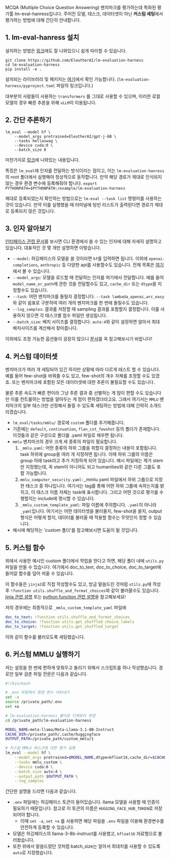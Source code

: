 MCQA (Multiple Choice Question Answering) 벤치마크를 평가하는데 특화된 평가툴 lm-eval-hanress입니다.
주어진 모델, 태스크, 데이터셋이 아닌 **커스텀 세팅**에서 평가하는 방법에 대해 간단히 안내합니다.

## 1. lm-eval-hanress 설치
설치하는 방법은 [링크](https://github.com/EleutherAI/lm-evaluation-harness/tree/main)에도 잘 나와있으니 쉽게 따라할 수 있습니다.

```
git clone https://github.com/EleutherAI/lm-evaluation-harness
cd lm-evaluation-harness
pip install -e .
```

설치되는 라이브러리 및 패키지는 [여기](https://github.com/EleutherAI/lm-evaluation-harness/blob/main/pyproject.toml)에서 확인 가능합니다.
(`lm-evaluation-harness/pyproject.toml` 파일의 링크입니다.)

대부분의 사람들이 사용하는 `transformers` 를 그대로 사용할 수 있으며, 이러한 로컬 모델의 경우 빠른 추론을 위해 `vLLM`이 이용됩니다.


## 2. 간단 추론하기

```
lm_eval --model hf \
    --model_args pretrained=EleutherAI/gpt-j-6B \
    --tasks hellaswag \
    --device cuda:0 \
    --batch_size 8
```
마찬가지로 [링크](https://github.com/EleutherAI/lm-evaluation-harness/tree/main)에 나와있는 내용입니다.

특징은 `lm_eval`에 인자를 전달하는 방식이라는 점이고, 이는 `lm-evaluation-hanress`의 root 폴더에서 실행해야 정상적으로 동작합니다.
만약 해당 경로가 제대로 인식되지 않는 경우 환경 변수에 등록해줘야 합니다.
`export PYTHONPATH=$PYTHONPATH:/example/lm-evaluation-harness`

제대로 등록되었는지 확인하는 방법으로는 `lm-eval --task list` 명령어를 사용하는 것이 있습니다.
만약 이를 실행했을 때 터미널에 텅빈 리스트가 출력된다면 경로가 제대로 등록되지 않은 것입니다.

## 3. 인자 알아보기
[인터페이스 관련 문서](https://github.com/EleutherAI/lm-evaluation-harness/blob/main/docs/interface.md)를 보시면 CLI 환경에서 쓸 수 있는 인자에 대해 자세히 설명하고 있습니다.
대표적인 것 몇 개만 설명하면 이렇습니다.

- `--model`: 허깅페이스의 모델을 쓸 것이라면 `hf`를 입력하면 됩니다. 이외에 `openai-completions`, `anthropic` 등 다양한 api를 사용할수도 있습니다. 전체 목록은 [여기](https://github.com/EleutherAI/lm-evaluation-harness/tree/main#model-apis-and-inference-servers)에서 볼 수 있습니다.
- `--model_args`: 모델을 로드할 때 전달하는 인자를 여기에서 전달합니다. 예를 들어 `model_name_or_path`에 관한 것을 전달할수도 있고, `cache_dir` 또는 `dtype`을 지정할수도 있습니다.
- `--task`: 어떤 벤치마크를 돌릴지 결정합니다. `--task lambada_openai,arc_easy`와 같이 쉼표로 구분하여 여러 개의 벤치마크를 한 번에 돌릴수도 있습니다.
- `--log_samples`: 결과를 저장할 때 sampling 결과를 포함할지 결정합니다. 이를 사용하지 않으면 각 태스크별 점수 파일만 생성됩니다.
- `--batch_size`: 배치 사이즈를 결정합니다. `auto:4`와 같이 설정하면 알아서 최대 배치사이즈를 계산해서 찾아줍니다.

이외에도 조정 가능한 옵션들이 굉장히 많으니 [문서](https://github.com/EleutherAI/lm-evaluation-harness/blob/main/docs/interface.md)를 꼭 참고해보시기 바랍니다!


## 4. 커스텀 데이터셋
벤치마크가 여러 개 세팅되어 있긴 하지만 상황에 따라 다르게 테스트 할 수 있습니다.
예를 들어 few-shot을 바꿔줄 수도 있고, few-shot의 개수 자체를 조정할 수도 있겠죠.
또는 벤치마크에 포함된 모든 데이터셋에 대한 추론이 불필요할 수도 있습니다.

물론 추론 속도가 빠른 편이라 그냥 추론 결과 중 선별하는 게 맘이 편할 수도 있습니다만 이를 컨트롤하는 방법을 알아두는 게 맘이 편하겠더라고요.
그래서 여기서는 `MMLU` 벤치마크의 일부 태스크만 선정해서 돌릴 수 있도록 세팅하는 방법에 대해 간략히 소개드리겠습니다.

- `lm_eval/tasks/mmlu/` 경로에 `custom` 폴더를 추가해줍니다.
- 기존에는 `default`, `continuation`, `flan_cot_fewshot` 등의 폴더가 존재합니다. 이것들과 같은 구성으로 폴더를 .yaml 파일로 채우면 됩니다.
- `mmlu` 벤치마크의 경우 크게 세 종류의 파일이 필요합니다.
    1. `_mmlu.yaml`: 어떤 종류의 하위 그룹을 취할지 결정하는 내용이 포함됩니다. task 하위에 group을 여러 개 지정하면 됩니다. 이때 하위 그룹의 이름은 group 아래 task라고 추가 지정하게 되어 있습니다. 예시 파일에는 제가 stem만 지정했는데, 꼭 stem이 아니어도 되고 humanities와 같은 다른 그룹도 포함 가능합니다.
    2. `mmlu_computer_security.yaml`:  _mmlu.yaml 파일에서 하위 그룹으로 지정한 태스크 중 하나입니다. 여기서는 tag를 통해 어떤 하위 그룹에 속하는지를 밝히고, 이 태스크 이름 자체는 task에 표시합니다. 그리고 어떤 것으로 평가를 수행할지는 include에 명시할 수 있습니다.
    3. `_mmlu_custom_template_yaml`: 파일 이름에 주의합니다. `.yaml`이 아니라 `_yaml`입니다. 여기서는 어떤 데이터셋을 불러올지, few-shot을 쓸지, output 형식은 어떻게 할지, 데이터를 불러올 때 적용할 함수는 무엇인지 정할 수 있습니다.
- 예시에 해당하는 'custom 폴더'를 참고해보시면 도움이 될 것입니다.

## 5. 커스텀 함수
위에서 사용한 예시인 custom 폴더에서 작업을 한다고 하면, 해당 폴더 내에 `utils.py` 파일을 만들 수 있습니다.
여기에서 doc_to_text, doc_to_choice, doc_to_target에 들어갈 함수를 덮어 씌울 수 있습니다.

이 함수들은 `jinja2`로 직접 작성할수도 있고, 방금 말씀드린 것처럼 `utils.py`에 작성 후 `!function utils.shuffle_and_format_choices`와 같이 불러올수도 있습니다.
[jinja 관련 설명](https://github.com/EleutherAI/lm-evaluation-harness/blob/main/docs/new_task_guide.md#writing-a-prompt-with-jinja-2) 또는 [python function 관련 설명](https://github.com/EleutherAI/lm-evaluation-harness/blob/main/docs/new_task_guide.md#using-python-functions-for-prompts)을 참고해보세요!

저의 경우에는 최종적으로 `_mmlu_custom_template_yaml` 파일에

```yaml
doc_to_text: !function utils.shuffle_and_format_choices
doc_to_choice: !function utils.get_shuffled_choice_labels
doc_to_target: !function utils.get_shuffled_target
```

이와 같이 함수를 불러오도록 세팅했습니다.

## 6. 커스텀 MMLU 실행하기
저는 설정을 한 번에 편하게 맞춰두고 돌리기 위해서 스크립트를 하나 작성했습니다.
경로만 일부 감춘 파일 전문은 다음과 같습니다.

```bash
#!/bin/bash

# .env 파일에서 환경 변수 내보내기
set -a
source /private_path/.env
set +a

# lm-evaluation-harness 폴더로 디렉토리 변경
cd /private_path/lm-evaluation-harness

MODEL_NAME=meta-llama/Meta-Llama-3.1-8B-Instruct
CACHE_DIR=/private_path/.cache/huggingface
OUTPUT_PATH=/private_path/custom_mmlu/1

# 커스텀 MMLU 태스크에 대한 평가 실행
lm_eval --model hf \
    --model_args pretrained=$MODEL_NAME,dtype=bfloat16,cache_dir=$CACHE_DIR \
    --tasks mmlu_custom \
    --device cuda:0 \
    --batch_size auto:4 \
    --output_path $OUTPUT_PATH \
    --log_samples
```

간단한 설명을 드리면 다음과 같습니다.

- `.env` 파일에는 허깅페이스 토큰이 들어있습니다. llama 모델을 사용할 때 인증이 필요하기 때문입니다. 참고로 이 토큰의 이름은 `HUGGING_FACE_HUB_TOKEN`로 저장되어야 합니다.
    - 이때 `set -a`, `set +a` 를 사용하면 해당 파일을 `.env` 파일을 이용해 환경변수를 안전하게 등록할 수 있습니다.
- 모델은 허깅페이스의 llama-3-8b-instruct를 사용했고, `bfloat16` 자료형으로 불러왔습니다.
- 또한 위에서 말씀드렸던 것처럼 batch_size는 알아서 최대치를 사용할 수 있도록 `auto`로 지정했습니다.
